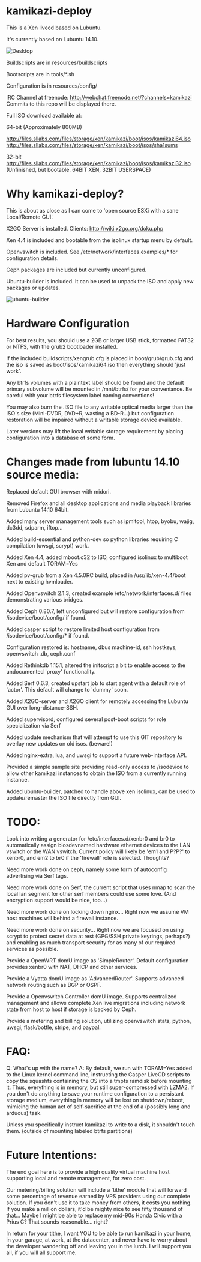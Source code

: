 kamikazi-deploy
===============

This is a Xen livecd based on Lubuntu.

It's currently based on Lubuntu 14.10.

![Desktop](http://files.sllabs.com/files/long-term/screenshots/kamikazi/kamikazi-builder-14.10-2015-02-04-00-35-08.png)

Buildscripts are in resources/buildscripts

Bootscripts are in tools/*.sh

Configuration is in resources/config/

IRC Channel at freenode:
http://webchat.freenode.net/?channels=kamikazi
Commits to this repo will be displayed there.

Full ISO download available at:

64-bit (Approximately 800MB)

http://files.sllabs.com/files/storage/xen/kamikazi/boot/isos/kamikazi64.iso
http://files.sllabs.com/files/storage/xen/kamikazi/boot/isos/sha1sums

32-bit
http://files.sllabs.com/files/storage/xen/kamikazi/boot/isos/kamikazi32.iso
(Unfinished, but bootable. 64BIT XEN, 32BIT USERSPACE)

Why kamikazi-deploy?
===============

This is about as close as I can come to 'open source ESXi with a sane Local/Remote GUI'.

X2GO Server is installed. Clients: http://wiki.x2go.org/doku.php

Xen 4.4 is included and bootable from the isolinux startup menu by default.

Openvswitch is included. See /etc/network/interfaces.examples/* for configuration details.

Ceph packages are included but currently unconfigured.

Ubuntu-builder is included. It can be used to unpack the ISO and apply new packages or updates.

![ubuntu-builder](http://files.sllabs.com/files/long-term/screenshots/kamikazi/kamikazi-builder-14.10-2015-02-04-22-18-39.png)



Hardware Configuration
===============

For best results, you should use a 2GB or larger USB stick, formatted FAT32 or NTFS, with the grub2 bootloader installed.

If the included buildscripts/xengrub.cfg is placed in boot/grub/grub.cfg and the iso is saved as boot/isos/kamikazi64.iso then everything should 'just work'.

Any btrfs volumes with a plaintext label should be found and the default primary subvolume will be mounted in /mnt/btrfs/<label> for your conveniance. Be careful with your btrfs filesystem label naming conventions!

You may also burn the .ISO file to any writable optical media larger than the ISO's size (Mini-DVDR, DVD+R, wasting a BD-R...) but configuration restoration will be impaired without a writable storage device available.

Later versions may lift the local writable storage requirement by placing configuration into a database of some form.


Changes made from lubuntu 14.10 source media:
===============

Replaced default GUI browser with midori.

Removed Firefox and all desktop applications and media playback libraries from Lubuntu 14.10 64bit.

Added many server management tools such as ipmitool, htop, byobu, wajig, dc3dd, sdparm, iftop...

Added build-essential and python-dev so python libraries requiring C compilation (uwsgi, scrypt) work.

Added Xen 4.4, added mboot.c32 to ISO, configured isolinux to multiboot Xen and default TORAM=Yes

Added pv-grub from a Xen 4.5.0RC build, placed in /usr/lib/xen-4.4/boot next to existing hvmloader.

Added Openvswitch 2.1.3, created example /etc/network/interfaces.d/ files demonstrating various bridges.

Added Ceph 0.80.7, left unconfigured but will restore configuration from /isodevice/boot/config/ if found.

Added casper script to restore limited host configuration from /isodevice/boot/config/* if found.

Configuration restored is: hostname, dbus machine-id, ssh hostkeys, openvswitch .db, ceph.conf

Added Rethinkdb 1.15.1, altered the initscript a bit to enable access to the undocumented 'proxy' functionality.

Added Serf 0.6.3, created upstart job to start agent with a default role of 'actor'. This default will change to 'dummy' soon.

Added X2GO-server and X2GO client for remotely accessing the Lubuntu GUI over long-distance-SSH.

Added supervisord, configured several post-boot scripts for role specialization via Serf

Added update mechanism that will attempt to use this GIT repository to overlay new updates on old isos. (beware!)

Added nginx-extra, lua, and uwsgi to support a future web-interface API. 

Provided a simple sample site providing read-only access to /isodevice to allow other kamikazi instances to obtain the ISO from a currently running instance.

Added ubuntu-builder, patched to handle above xen isolinux, can be used to update/remaster the ISO file directly from GUI.

TODO:
===============

Look into writing a generator for /etc/interfaces.d/xenbr0 and br0 to automatically assign biosdevnamed hardware ethernet devices to the LAN vswitch or the WAN vswitch. Current policy will likely be 'em1 and P?P?' to xenbr0, and em2 to br0 if the 'firewall' role is selected. Thoughts?

Need more work done on ceph, namely some form of autoconfig advertising via Serf tags.

Need more work done on Serf, the current script that uses nmap to scan the local lan segment for other serf members could use some love. (And encryption support would be nice, too...)

Need more work done on locking down nginx... Right now we assume VM host machines will behind a firewall instance.

Need more work done on security... Right now we are focused on using scrypt to protect secret data at rest (GPG/SSH private keyrings, perhaps?) and enabling as much transport security for as many of our required services as possible.

Provide a OpenWRT domU image as 'SimpleRouter'. Default configuration provides xenbr0 with NAT, DHCP and other services.

Provide a Vyatta domU image as 'AdvancedRouter'. Supports advanced network routing such as BGP or OSPF.

Provide a Openvswitch Controller domU image. Supports centralized management and allows complete Xen live migrations including network state from host to host if storage is backed by Ceph.

Provide a metering and billing solution, utilizing openvswitch stats, python, uwsgi, flask/bottle, stripe, and paypal.

FAQ:
===============

Q: What's up with the name?
A: By default, we run with TORAM=Yes added to the Linux kernel command line, instructing the Casper LiveCD scripts to copy the squashfs containing the OS into a tmpfs ramdisk before mounting it. Thus, everything is in memory, but still super-compressed with LZMA2. If you don't do anything to save your runtime configuration to a persistant storage medium, everything in memory will be lost on shutdown/reboot, mimicing the human act of self-sacrifice at the end of a (possibly long and arduous) task.

Unless you specifically instruct kamikazi to write to a disk, it shouldn't touch them. (outside of mounting labeled btrfs partitions)

Future Intentions:
===============

The end goal here is to provide a high quality virtual machine host supporting local and remote management, for zero cost.

Our metering/billing solution will include a 'tithe' module that will forward some percentage of revenue earned by VPS providers using our complete solution. If you don't use it to take money from others, it costs you nothing. If you make a million dollars, it'd be mighty nice to see fifty thousand of that... Maybe I might be able to replace my mid-90s Honda Civic with a Prius C? That sounds reasonable... right?

In return for your tithe, I want YOU to be able to run kamikazi in your home, in your garage, at work, at the datacenter, and never have to worry about the developer wandering off and leaving you in the lurch. I will support you all, if you will all support me.

